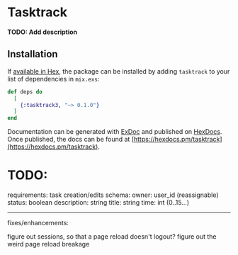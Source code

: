 # Tasktrack

**TODO: Add description**

## Installation

If [available in Hex](https://hex.pm/docs/publish), the package can be installed
by adding `tasktrack` to your list of dependencies in `mix.exs`:

```elixir
def deps do
  [
    {:tasktrack3, "~> 0.1.0"}
  ]
end
```

Documentation can be generated with [ExDoc](https://github.com/elixir-lang/ex_doc)
and published on [HexDocs](https://hexdocs.pm). Once published, the docs can
be found at [https://hexdocs.pm/tasktrack](https://hexdocs.pm/tasktrack).


# TODO:

requirements:
task creation/edits
  schema:
    owner: user_id (reassignable)
    status: boolean
    description: string
    title: string
    time: int (0..15...)


-----

fixes/enhancements:

figure out sessions, so that a page reload doesn't logout?
figure out the weird page reload breakage